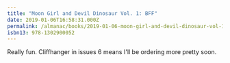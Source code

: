 ```yaml
---
title: "Moon Girl and Devil Dinosaur Vol. 1: BFF"
date: 2019-01-06T16:58:31.000Z
permalink: /almanac/books/2019-01-06-moon-girl-and-devil-dinosaur-vol-1-bff/index.html
isbn13: 978-1302900052
---
```


Really fun. Cliffhanger in issues 6 means I'll be ordering more pretty soon.